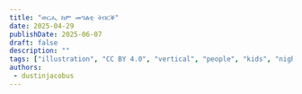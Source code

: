 ```yaml
---
title: "ወርሒ ከም መዓልቲ ትበርቕ"
date: 2025-04-29
publishDate: 2025-06-07
draft: false
description: ""
tags: ["illustration", "CC BY 4.0", "vertical", "people", "kids", "night"]
authors:
 - dustinjacobus
---
```



